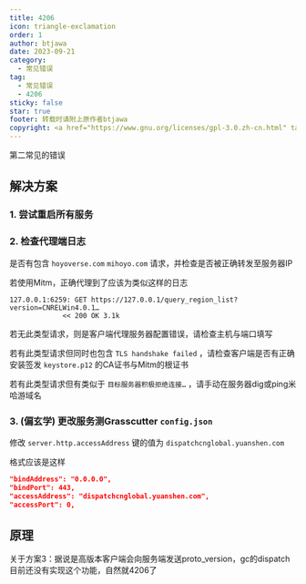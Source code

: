 ```yaml
---
title: 4206
icon: triangle-exclamation
order: 1
author: btjawa
date: 2023-09-21
category:
  - 常见错误
tag:
  - 常见错误
  - 4206
sticky: false
star: true
footer: 转载时请附上原作者btjawa
copyright: <a href="https://www.gnu.org/licenses/gpl-3.0.zh-cn.html" target="_blank">GPL-3.0 协议</a>&nbsp;版权所有 © 2023 <a href="https://github.com/btjawa/BGP-docs" target="_blank">btjawa</a>
---
```


第二常见的错误
<!-- more -->

## 解决方案

### 1. 尝试重启所有服务

### 2. 检查代理端日志

是否有包含 `hoyoverse.com` `mihoyo.com` 请求，并检查是否被正确转发至服务器IP

若使用Mitm，正确代理到了应该为类似这样的日志

```shell
127.0.0.1:6259: GET https://127.0.0.1/query_region_list?version=CNRELWin4.0.1…
             << 200 OK 3.1k
```

若无此类型请求，则是客户端代理服务器配置错误，请检查主机与端口填写

若有此类型请求但同时也包含 `TLS handshake failed` ，请检查客户端是否有正确安装签发 `keystore.p12` 的CA证书与Mitm的根证书

若有此类型请求但有类似于 `目标服务器积极拒绝连接…` ，请手动在服务器dig或ping米哈游域名

### 3. (偏玄学) 更改服务测Grasscutter `config.json`

修改 `server.http.accessAddress` 键的值为 `dispatchcnglobal.yuanshen.com`

格式应该是这样

```json {3}
"bindAddress": "0.0.0.0",
"bindPort": 443,
"accessAddress": "dispatchcnglobal.yuanshen.com",
"accessPort": 0,
```

## 原理

关于方案3：据说是高版本客户端会向服务端发送proto_version，gc的dispatch目前还没有实现这个功能，自然就4206了